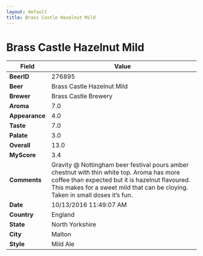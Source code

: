 ```yaml
---
layout: default
title: Brass Castle Hazelnut Mild
---
```


# Brass Castle Hazelnut Mild

| Field         | Value     |
|---------------|-----------|
| **BeerID** | 276895 |
| **Beer** | Brass Castle Hazelnut Mild |
| **Brewer** | Brass Castle Brewery |
| **Aroma** | 7.0 |
| **Appearance** | 4.0 |
| **Taste** | 7.0 |
| **Palate** | 3.0 |
| **Overall** | 13.0 |
| **MyScore** | 3.4 |
| **Comments** | Gravity @ Nottingham beer festival pours amber chestnut with thin white top. Aroma has more coffee than expected but it is hazelnut flavoured. This makes for a sweet mild that can be cloying. Taken in small doses it’s fun. |
| **Date** | 10/13/2016 11:49:07 AM |
| **Country** | England |
| **State** | North Yorkshire |
| **City** | Malton |
| **Style** | Mild Ale |
